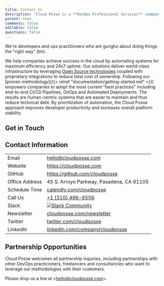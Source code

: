 ```yaml
---
title: Contact Us
description: 'Cloud Posse is a **DevOps Professional Services** company.'
parent: home
comments: false
editable: false
questions: false
---
```


We're developers and ops practitioners who are gungho about doing things the "right way" (tm).

We help companies achieve success in the cloud by automating systems for maximum efficiency and 24x7 uptime. Our solutions deliver world-class infrastructure by leveraging [Open Source technologies](/tools/) coupled with proprietary integrations to reduce total cost of ownership. Following our [proven methodology]({{< relref "documentation/getting-started.md" >}}) empowers companies to adopt the most current "best practices" including end-to-end CI/CD Pipelines, GitOps and Automated Deployments. The results are human-centric systems that are easier to maintain and thus reduce technical debt. By prioritization of automation, the Cloud Posse approach improves developer productivity and increases overall platform stability.

## Get in Touch

<script charset="utf-8" type="text/javascript" src="//js.hsforms.net/forms/shell.js"></script>
<script>
  hbspt.forms.create({
  portalId: "2197148",
  formId: "656042cb-ca40-4e85-95a4-03857911865b"
});
</script>

## Contact Information

|                |                                                                                            |
|:-------------- |:------------------------------------------------------------------------------------------ |
| Email          | [hello@cloudposse.com](mailto:hello@cloudposse.com)                                        |
| Website        | <https://cloudposse.com>                                                                   |
| GitHub         | <https://github.com/cloudposse>                                                            |
| Office Address | 45 S. Arroyo Parkway, Pasadena, CA 91105                                                   |
| Schedule Time  | [calendly.com/cloudposse](https://calendly.com/cloudposse)                                 |
| Call Us        | [+1 (310) 496-6556](tel:+13104966556)                                                      |
| Slack          | [![Slack Community](https://slack.cloudposse.com/badge.svg)](https://slack.cloudposse.com) |
| Newsletter     | [cloudposse.com/newsletter](https://cloudposse.com/newsletter)                             |
| Twitter        | [twitter.com/cloudposse](https://twitter.com/cloudposse)                                   |
| LinkedIn       | [linkedin.com/company/cloudposse](https://www.linkedin.com/company/cloudposse/)            |

## Partnership Opportunities

Cloud Posse welcomes all partnership inquiries, including partnerships with other DevOps practicioners, freelancers and consultancies who want to leverage our methodologies with their customers.

Please drop us a line at <[hello@cloudposse.com](mailto:hello@cloudposse.com)>.
